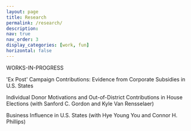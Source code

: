 ```yaml
---
layout: page
title: Research
permalink: /research/
description: 
nav: true
nav_order: 3
display_categories: [work, fun]
horizontal: false
---
```



WORKS-IN-PROGRESS 

'Ex Post' Campaign Contributions: Evidence from Corporate Subsidies in U.S. States

Individual Donor Motivations and Out-of-District Contributions in House Elections (with Sanford C.
Gordon and Kyle Van Rensselaer)

Business Influence in U.S. States (with Hye Young You and Connor H. Phillips)


